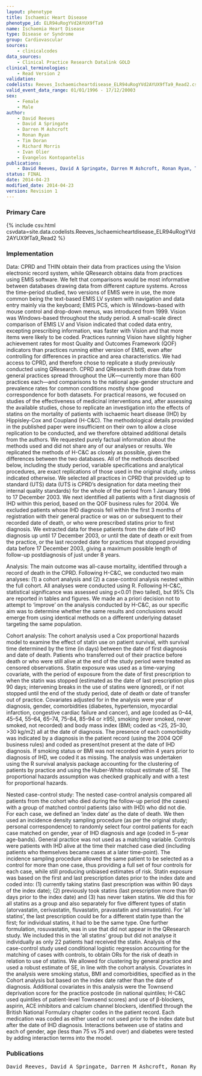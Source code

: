 ```yaml
---
layout: phenotype
title: Ischaemic Heart Disease
phenotype_id: ELR94uRogYVd2AYUX9fTa9
name: Ischaemia Heart Disease
type: Disease or Syndrome
group: Cardiovascular
sources: 
    - clinicalcodes 
data_sources:
    - Clinical Practice Research Datalink GOLD
clinical_terminologies:
    - Read Version 2
validation:
codelists: Reeves_Ischaemicheartdisease_ELR94uRogYVd2AYUX9fTa9_Read2.csv
valid_event_data_range: 01/01/1996 - 17/12/20003 
sex:
    - Female
    - Male
author:
    - David Reeves
    - David A Springate
    - Darren M Ashcroft
    - Ronan Ryan
    - Tim Doran
    - Richard Morris
    - Ivan Olier
    - Evangelos Kontopantelis
publications:
    - David Reeves, David A Springate, Darren M Ashcroft, Ronan Ryan, Tim Doran, Richard Morris, Ivan Olier, Evangelos Kontopantelis, Can analyses of electronic patient records be independently and externally validated? The effect of statins on the mortality of patients with ischaemic heart disease: a cohort study with nested case–control analysis. BMJ Open, 4:e004952 2014.
status: FINAL
date: 2014-04-23
modified_date: 2014-04-23
version: Revision 1
---
```


### Primary Care

{% include csv.html csvdata=site.data.codelists.Reeves_Ischaemicheartdisease_ELR94uRogYVd2AYUX9fTa9_Read2 %}

### Implementation

Data:
CPRD and THIN obtain their data from practices using the Vision electronic record system, while QResearch obtains data from practices using EMIS software. We felt that comparisons would be most informative between databases drawing data from different capture systems. Across the time-period studied, two versions of EMIS were in use, the more common being the text-based EMIS LV system with navigation and data entry mainly via the keyboard; EMIS PCS, which is Windows-based with mouse control and drop-down menus, was introduced from 1999. Vision was Windows-based throughout the study period. A small-scale direct comparison of EMIS LV and Vision indicated that coded data entry, excepting prescribing information, was faster with Vision and that more items were likely to be coded. Practices running Vision have slightly higher achievement rates for most Quality and Outcomes Framework (QOF) indicators than practices running either version of EMIS, even after controlling for differences in practice and area characteristics. We had access to CPRD, and therefore chose to replicate a study previously conducted using QResearch. CPRD and QResearch both draw data from general practices spread throughout the UK—currently more than 600 practices each—and comparisons to the national age-gender structure and prevalence rates for common conditions mostly show good correspondence for both datasets. For practical reasons, we focused on studies of the effectiveness of medicinal interventions and, after assessing the available studies, chose to replicate an investigation into the effects of statins on the mortality of patients with ischaemic heart disease (IHD) by Hippisley-Cox and Coupland (H-C&C). The methodological details provided in the published paper were insufficient on their own to allow a close replication to be conducted, and we therefore obtained additional details from the authors. We requested purely factual information about the methods used and did not share any of our analyses or results. We replicated the methods of H-C&C as closely as possible, given the differences between the two databases. All of the methods described below, including the study period, variable specifications and analytical procedures, are exact replications of those used in the original study, unless indicated otherwise. We selected all practices in CPRD that provided up to standard (UTS) data (UTS is CPRD’s designation for data meeting their internal quality standards) for the whole of the period from 1 January 1996 to 17 December 2003. We next identified all patients with a first diagnosis of IHD within this period, based on the QOF business rules for 2004. We excluded patients whose IHD diagnosis fell within the first 3 months of registration with their general practice or was on or subsequent to their recorded date of death, or who were prescribed statins prior to first diagnosis. We extracted data for these patients from the date of IHD diagnosis up until 17 December 2003, or until the date of death or exit from the practice, or the last recorded date for practices that stopped providing data before 17 December 2003, giving a maximum possible length of follow-up postdiagnosis of just under 8 years.

Analysis:
The main outcome was all-cause mortality, identified through a record of death in the CPRD. Following H-C&C, we conducted two main analyses: (1) a cohort analysis and (2) a case-control analysis nested within the full cohort. All analyses were conducted using R. Following H-C&C, statistical significance was assessed using p<0.01 (two tailed), but 95% CIs are reported in tables and figures. We made an a priori decision not to attempt to ‘improve’ on the analysis conducted by H-C&C, as our specific aim was to determine whether the same results and conclusions would emerge from using identical methods on a different underlying dataset targeting the same population.

Cohort analysis:
The cohort analysis used a Cox proportional hazards model to examine the effect of statin use on patient survival, with survival time determined by the time (in days) between the date of first diagnosis and date of death. Patients who transferred out of their practice before death or who were still alive at the end of the study period were treated as censored observations. Statin exposure was used as a time-varying covariate, with the period of exposure from the date of first prescription to when the statin was stopped (estimated as the date of last prescription plus 90 days; intervening breaks in the use of statins were ignored), or if not stopped until the end of the study period, date of death or date of transfer out of practice. Covariates adjusted for in the analysis were year of diagnosis, gender, comorbidities (diabetes, hypertension, myocardial infarction, congestive cardiac failure and cancer), and age (coded as 0–44, 45–54, 55–64, 65–74, 75–84, 85–94 or ≥95), smoking (ever smoked, never smoked, not recorded) and body mass index (BMI; coded as <25, 25–30, >30 kg/m2) all at the date of diagnosis. The presence of each comorbidity was indicated by a diagnosis in the patient record (using the 2004 QOF business rules) and coded as present/not present at the date of IHD diagnosis. If smoking status or BMI was not recorded within 4 years prior to diagnosis of IHD, we coded it as missing. The analysis was undertaken using the R survival analysis package accounting for the clustering of patients by practice and using the Huber-White robust estimate of SE. The proportional hazards assumption was checked graphically and with a test for proportional hazards. 

Nested case-control study:
The nested case-control analysis compared all patients from the cohort who died during the follow-up period (the cases) with a group of matched control patients (also with IHD) who did not die. For each case, we defined an ‘index date’ as the date of death. We then used an incidence density sampling procedure (as per the original study; personal correspondence) to randomly select four control patients for each case matched on gender, year of IHD diagnosis and age (coded in 5-year age-bands). General practice was not used as a matching variable. Controls were patients with IHD alive at the time their matched case died (including patients who themselves became cases at a later time-point). The incidence sampling procedure allowed the same patient to be selected as a control for more than one case, thus providing a full set of four controls for each case, while still producing unbiased estimates of risk. Statin exposure was based on the first and last prescription dates prior to the index date and coded into: (1) currently taking statins (last prescription was within 90 days of the index date); (2) previously took statins (last prescription more than 90 days prior to the index date) and (3) has never taken statins. We did this for all statins as a group and also separately for five different types of statin (atorvastatin, cerivastatin, fluvastatin, pravastatin and simvastatin). For ‘all statins’, the last prescription could be for a different statin type than the first; for individual statins, it had to be the same type. One further formulation, rosuvastatin, was in use that did not appear in the QResearch study. We included this in the ‘all statins’ group but did not analyse it individually as only 22 patients had received the statin. Analysis of the case-control study used conditional logistic regression accounting for the matching of cases with controls, to obtain ORs for the risk of death in relation to use of statins. We allowed for clustering by general practice and used a robust estimate of SE, in line with the cohort analysis. Covariates in the analysis were smoking status, BMI and comorbidities, specified as in the Cohort analysis but based on the index date rather than the date of diagnosis. Additional covariates in this analysis were the Townsend deprivation score for the practice postcode (in national quintiles; H-C&C used quintiles of patient-level Townsend scores) and use of β-blockers, aspirin, ACE inhibitors and calcium channel blockers, identified through the British National Formulary chapter codes in the patient record. Each medication was coded as either used or not used prior to the index date but after the date of IHD diagnosis. Interactions between use of statins and each of gender, age (less than 75 vs 75 and over) and diabetes were tested by adding interaction terms into the model.

### Publications

<pre>
David Reeves, David A Springate, Darren M Ashcroft, Ronan Ryan, Tim Doran, Richard Morris, Ivan Olier, Evangelos Kontopantelis, Can analyses of electronic patient records be independently and externally validated? The effect of statins on the mortality of patients with ischaemic heart disease: a cohort study with nested case–control analysis. BMJ Open, 4:e004952 2014.
</pre>
